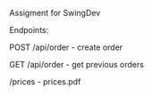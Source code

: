 Assigment for SwingDev

Endpoints: 

POST /api/order - create order

GET /api/order  - get previous orders

/prices - prices.pdf